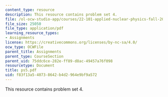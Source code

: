 ```yaml
---
content_type: resource
description: This resource contains problem set 4.
file: /ol-ocw-studio-app/courses/22-101-applied-nuclear-physics-fall-2006/f83f13a540738642b4d2964e9bf9a572_ps5.pdf
file_size: 25050
file_type: application/pdf
learning_resource_types:
- Assignments
license: https://creativecommons.org/licenses/by-nc-sa/4.0/
ocw_type: OCWFile
parent_title: Assignments
parent_type: CourseSection
parent_uid: 75ddc6ce-282e-ff89-d8ac-49457a76f098
resourcetype: Document
title: ps5.pdf
uid: f83f13a5-4073-8642-b4d2-964e9bf9a572
---
```

This resource contains problem set 4.